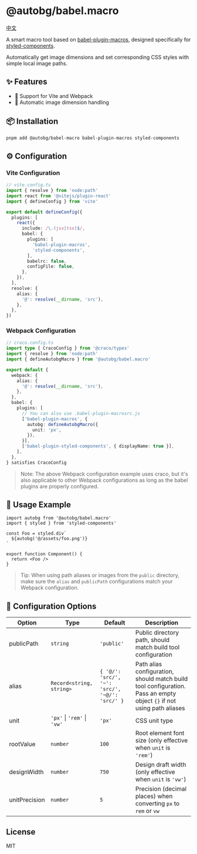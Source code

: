 # @autobg/babel.macro

[中文](./README.zh-CN.md)

A smart macro tool based on [babel-plugin-macros](https://github.com/kentcdodds/babel-plugin-macros), designed specifically for [styled-components](https://styled-components.com/).

Automatically get image dimensions and set corresponding CSS styles with simple local image paths.

## ✨ Features

- 🚀 Support for Vite and Webpack
- 🔄 Automatic image dimension handling

## 📦 Installation

```bash
pnpm add @autobg/babel-macro babel-plugin-macros styled-components
```

## ⚙️ Configuration

### Vite Configuration

```ts
// vite.config.ts
import { resolve } from 'node:path'
import react from '@vitejs/plugin-react'
import { defineConfig } from 'vite'

export default defineConfig({
  plugins: [
    react({
      include: /\.(jsx|tsx)$/,
      babel: {
        plugins: [
          'babel-plugin-macros',
          'styled-components',
        ],
        babelrc: false,
        configFile: false,
      },
    }),
  ],
  resolve: {
    alias: {
      '@': resolve(__dirname, 'src'),
    },
  },
})
```

### Webpack Configuration

```ts
// craco.config.ts
import type { CracoConfig } from '@craco/types'
import { resolve } from 'node:path'
import { defineAutobgMacro } from '@autobg/babel.macro'

export default {
  webpack: {
    alias: {
      '@': resolve(__dirname, 'src'),
    },
  },
  babel: {
    plugins: [
      // You can also use .babel-plugin-macrosrc.js
      ['babel-plugin-macros', {
        autobg: defineAutobgMacro({
          unit: 'px',
        }),
      }],
      ['babel-plugin-styled-components', { displayName: true }],
    ],
  },
} satisfies CracoConfig
```

> Note: The above Webpack configuration example uses craco, but it's also applicable to other Webpack configurations as long as the babel plugins are properly configured.

## 🎯 Usage Example

```tsx
import autobg from '@autobg/babel.macro'
import { styled } from 'styled-components'

const Foo = styled.div`
  ${autobg('@/assets/foo.png')}
`

export function Component() {
  return <Foo />
}
```

> Tip: When using path aliases or images from the `public` directory, make sure the `alias` and `publicPath` configurations match your Webpack configuration.

## 📝 Configuration Options

| Option | Type | Default | Description |
| --- | --- | --- | --- |
| publicPath | `string` | `'public'` | Public directory path, should match build tool configuration |
| alias | `Record<string, string>` | `{ '@/': 'src/', '~': 'src/', '~@/': 'src/' }` | Path alias configuration, should match build tool configuration. Pass an empty object `{}` if not using path aliases |
| unit | `'px'` \| `'rem'` \| `'vw'` | `'px'` | CSS unit type |
| rootValue | `number` | `100` | Root element font size (only effective when `unit` is `'rem'`) |
| designWidth | `number` | `750` | Design draft width (only effective when `unit` is `'vw'`) |
| unitPrecision | `number` | `5` | Precision (decimal places) when converting `px` to `rem` or `vw` |

## License

MIT
